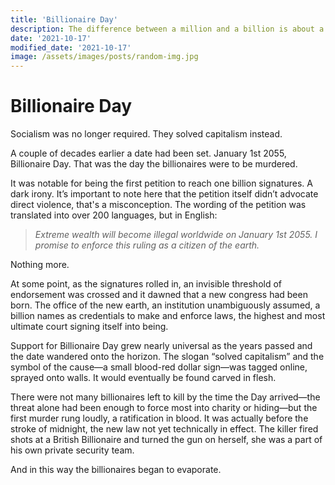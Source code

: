 ```yaml
---
title: 'Billionaire Day'
description: The difference between a million and a billion is about a billion.
date: '2021-10-17'
modified_date: '2021-10-17'
image: /assets/images/posts/random-img.jpg
---
```



# Billionaire Day

Socialism was no longer required. They solved capitalism instead.

A couple of decades earlier a date had been set. January 1st 2055, Billionaire Day. That was the day the billionaires were to be murdered.

It was notable for being the first petition to reach one billion signatures. A dark irony. It’s important to note here that the petition itself didn’t advocate direct violence, that's a misconception. The wording of the petition was translated into over 200 languages, but in English:

> *Extreme wealth will become illegal worldwide on January 1st 2055. I promise to enforce this ruling as a citizen of the earth.*

Nothing more. 

At some point, as the signatures rolled in, an invisible threshold of endorsement was crossed and it dawned that a new congress had been born. The office of the new earth, an institution unambiguously assumed, a billion names as credentials to make and enforce laws, the highest and most ultimate court signing itself into being. 

Support for Billionaire Day grew nearly universal as the years passed and the date wandered onto the horizon. The slogan “solved capitalism” and the symbol of the cause—a small blood-red dollar sign—was tagged online, sprayed onto walls. It would eventually be found carved in flesh.

There were not many billionaires left to kill by the time the Day arrived—the threat alone had been enough to force most into charity or hiding—but the first murder rung loudly, a ratification in blood. It was actually before the stroke of midnight, the new law not yet technically in effect. The killer fired shots at a British Billionaire and turned the gun on herself, she was a part of his own private security team.

And in this way the billionaires began to evaporate.